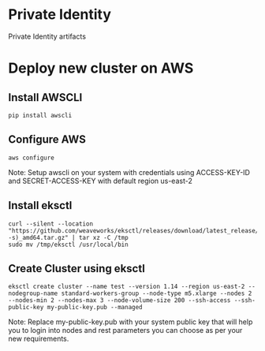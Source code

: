# Private Identity
Private Identity artifacts

# Deploy new cluster on AWS
## Install AWSCLI
    pip install awscli
## Configure AWS
    aws configure 
Note: Setup awscli on your system with credentials using ACCESS-KEY-ID and SECRET-ACCESS-KEY with default region us-east-2
## Install eksctl 
    curl --silent --location "https://github.com/weaveworks/eksctl/releases/download/latest_release/eksctl_$(uname -s)_amd64.tar.gz" | tar xz -C /tmp
    sudo mv /tmp/eksctl /usr/local/bin
## Create Cluster using eksctl
    eksctl create cluster --name test --version 1.14 --region us-east-2 --nodegroup-name standard-workers-group --node-type m5.xlarge --nodes 2 --nodes-min 2 --nodes-max 3 --node-volume-size 200 --ssh-access --ssh-public-key my-public-key.pub --managed

  Note: Replace my-public-key.pub with your system public key that will help you to login into nodes and rest parameters you can choose as per your new requirements.


  

